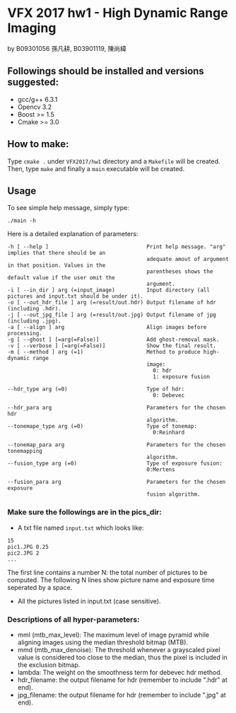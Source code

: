 # VFX 2017 hw1 - High Dynamic Range Imaging
by B09301056 孫凡耕, B03901119, 陳尚緯

## Followings should be installed and versions suggested:
- gcc/g++ 6.3.1
- Opencv 3.2
- Boost >= 1.5
- Cmake >= 3.0

## How to make:
Type `cmake .` under `VFX2017/hw1` directory and a `Makefile` will be created.
Then, type `make` and finally a `main` executable will be created.

## Usage
To see simple help message, simply type:
```
./main -h
```
Here is a detailed explanation of parameters:
```
-h [ --help ]                               Print help message. "arg" implies that there should be an
                                            adequate amout of argument in that position. Values in the
                                            parentheses shows the default value if the user omit the
                                            argument.
-i [ --in_dir ] arg (=input_image)          Input directory (all pictures and input.txt should be under it).
-o [ --out_hdr_file ] arg (=result/out.hdr) Output filename of hdr (including .hdr).
-j [ --out_jpg_file ] arg (=result/out.jpg) Output filename of jpg (including .jpg).
-a [ --align ] arg                          Align images before processing.
-g [ --ghost ] [=arg(=False)]               Add ghost-removal mask.
-v [ --verbose ] [=arg(=False)]             Show the final result.
-m [ --method ] arg (=1)                    Method to produce high-dynamic range 
                                            image:
                                              0: hdr
                                              1: exposure fusion
                                            
--hdr_type arg (=0)                         Type of hdr:
                                              0: Debevec
                                            
--hdr_para arg                              Parameters for the chosen hdr 
                                            algorithm.
--tonemape_type arg (=0)                    Type of tonemap:
                                              0:Reinhard
                                            
--tonemap_para arg                          Parameters for the chosen tonemapping 
                                            algorithm.
--fusion_type arg (=0)                      Type of exposure fusion:
                                            0:Mertens
                                            
--fusion_para arg                           Parameters for the chosen exposure 
                                            fusion algorithm.
```
### Make sure the followings are in the pics_dir:
- A txt file named `input.txt` which looks like:
```
15
pic1.JPG 0.25
pic2.JPG 2
...
```
The first line contains a number N: the total number of pictures to be computed.
The following N lines show picture name and exposure time seperated by a space.
- All the pictures listed in input.txt (case sensitive).
### Descriptions of all hyper-parameters:
- mml (mtb_max_level): The maximum level of image pyramid while aligning images using
  the median threshold bitmap (MTB).
- mmd (mtb_max_denoise): The threshold whenever a grayscaled pixel value is considered
  too close to the median, thus the pixel is included in the exclusion bitmap.
- lambda: The weight on the smoothness term for debevec hdr method.
- hdr_filename: the output filename for hdr (remember to include ".hdr" at end).
- jpg_filename: the output filename for hdr (remember to include ".jpg" at end).
  
